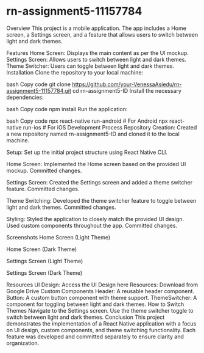 # rn-assignment5-11157784
Overview
This project is a mobile application. The app includes a Home screen, a Settings screen, and a feature that allows users to switch between light and dark themes. 

Features
Home Screen: Displays the main content as per the UI mockup.
Settings Screen: Allows users to switch between light and dark themes.
Theme Switcher: Users can toggle between light and dark themes.
Installation
Clone the repository to your local machine:

bash
Copy code
git clone https://github.com/your-VenessaAsiedu/rn-assignment5-11157784.git
cd rn-assignment5-ID
Install the necessary dependencies:

bash
Copy code
npm install
Run the application:

bash
Copy code
npx react-native run-android # For Android
npx react-native run-ios # For iOS
Development Process
Repository Creation: Created a new repository named rn-assignment5-ID and cloned it to the local machine.

Setup: Set up the initial project structure using React Native CLI.

Home Screen: Implemented the Home screen based on the provided UI mockup. Committed changes.

Settings Screen: Created the Settings screen and added a theme switcher feature. Committed changes.

Theme Switching: Developed the theme switcher feature to toggle between light and dark themes. Committed changes.

Styling: Styled the application to closely match the provided UI design. Used custom components throughout the app. Committed changes.

Screenshots
Home Screen (Light Theme)

Home Screen (Dark Theme)

Settings Screen (Light Theme)

Settings Screen (Dark Theme)

Resources
UI Design: Access the UI Design here
Resources: Download from Google Drive
Custom Components
Header: A reusable header component.
Button: A custom button component with theme support.
ThemeSwitcher: A component for toggling between light and dark themes.
How to Switch Themes
Navigate to the Settings screen.
Use the theme switcher toggle to switch between light and dark themes.
Conclusion
This project demonstrates the implementation of a React Native application with a focus on UI design, custom components, and theme switching functionality. Each feature was developed and committed separately to ensure clarity and organization.